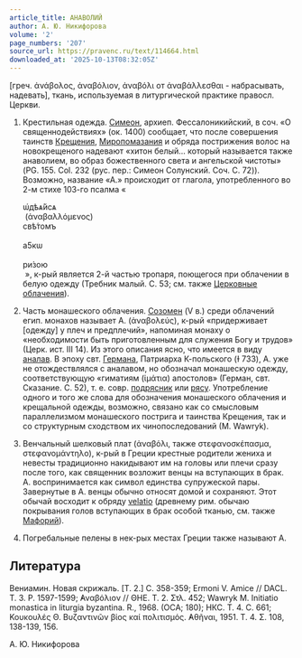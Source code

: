 ```yaml
---
article_title: АНАВОЛИЙ
author: А. Ю. Никифорова
volume: '2'
page_numbers: '207'
source_url: https://pravenc.ru/text/114664.html
downloaded_at: '2025-10-13T08:32:05Z'
---
```


[греч. ἀνάβολος, ἀναβόλιον, ἀναβόλι от ἀναβάλλεσθαι - набрасывать, надевать], ткань, используемая в литургической практике правосл. Церкви.

1. Крестильная одежда. [Симеон](https://pravenc.ru/text/Симеон.html), архиеп. Фессалоникийский, в соч. «О священнодействиях» (ок. 1400) сообщает, что после совершения таинств [Крещения](https://pravenc.ru/text/Крещения.html), [Миропомазания](https://pravenc.ru/text/Миропомазание.html) и обряда пострижения волос на новокрещеного надевают «хитон белый… который называется также анаволием, во образ божественного света и ангельской чистоты» (PG. 155. Col. 232 (рус. пер.: Симеон Солунский. Соч. С. 72)). Возможно, название «А.» происходит от глагола, употребленного во 2-м стихе 103-го псалма «<div class="cu">ѡ҆дѣѧ́йсѧ</div> (ἀναβαλλόμενος) <div class="cu">свѣ́томъ</div> <div class="cu">a5кѡ</div> <div class="cu">ри́зою</div> », к-рый является 2-й частью тропаря, поющегося при облачении в белую одежду (Требник малый. С. 53; см. также [Церковные облачения](<https://pravenc.ru/text/Церковные облачения.html>)).

2. Часть монашеского облачения. [Созомен](https://pravenc.ru/text/Созомен.html) (V в.) среди облачений егип. монахов называет А. (ἀναβολεύς), к-рый «придерживает [одежду] у плеч и предплечий», напоминая монаху о «необходимости быть приготовленным для служения Богу и трудов» (Церк. ист. III 14). Из этого описания ясно, что имеется в виду [аналав](https://pravenc.ru/text/аналав.html). В эпоху свт. [Германа](https://pravenc.ru/text/Германа.html), Патриарха К-польского (Ɨ 733), А. уже не отождествлялся с аналавом, но обозначал монашескую одежду, соответствующую «гиматиям (ἱμάτια) апостолов» (Герман, свт. Сказание. С. 52), т. е. совр. [подрясник](https://pravenc.ru/text/подрясник.html) или [рясу](https://pravenc.ru/text/рясу.html). Употребление одного и того же слова для обозначения монашеского облачения и крещальной одежды, возможно, связано как со смысловым параллелизмом монашеского пострига и таинства Крещения, так и со структурным сходством их чинопоследований (М. Wawryk).

3. Венчальный шелковый плат (ἀναβόλι, также στεφανοσκέπασμα, στεφανομάντηλο), к-рый в Греции крестные родители жениха и невесты традиционно накидывают им на головы или плечи сразу после того, как священник возложит венцы на вступающих в брак. А. воспринимается как символ единства супружеской пары. Завернутые в А. венцы обычно относят домой и сохраняют. Этот обычай восходит к обряду [velatio](https://pravenc.ru/text/velatio.html) (древнему рим. обычаю покрывания голов вступающих в брак особой тканью, см. также [Мафорий](https://pravenc.ru/text/Мафорий.html)).

4. Погребальные пелены в нек-рых местах Греции также называют А.

## Литература

Вениамин. Новая скрижаль. [Т. 2.] С. 358-359; Ermoni V. Amice // DACL. T. 3. P. 1597-1599; ̓Αναβόλιον // ΘΗΕ. Τ. 2. Στλ. 452; Wawryk M. Initiatio monastica in liturgia byzantina. R., 1968. (OCA; 180); НКС. Т. 4. С. 661; Κουκουλές Θ. Βυζαντινῶν βίος καί πολιτισμός. ̓Αθῆναι, 1951. Τ. 4. Σ. 108, 138-139, 156.

А. Ю. Никифорова
